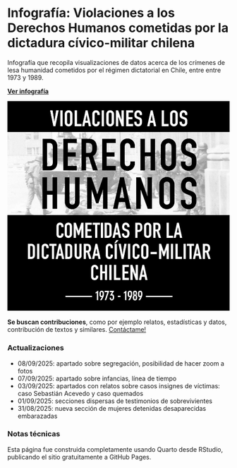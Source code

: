 # Infografía: Violaciones a los Derechos Humanos cometidas por la dictadura cívico-militar chilena

Infografía que recopila visualizaciones de datos acerca de los crímenes de lesa humanidad cometidos por el régimen dictatorial en Chile, entre entre 1973 y 1989.

[**Ver infografía**](https://bastianolea.github.io/violaciones_ddhh_chile/)

![](img/violaciones_ddhh_chile_3.png)

**Se buscan contribuciones**, como por ejemplo relatos, estadísticas y datos, contribución de textos y similares. [Contáctame!](https://bastianolea.rbind.io/contact/)

### Actualizaciones

- 08/09/2025: apartado sobre segregación, posibilidad de hacer zoom a fotos
- 07/09/2025: apartado sobre infancias, línea de tiempo
- 03/09/2025: apartados con relatos sobre casos insignes de víctimas: caso Sebastián Acevedo y caso quemados
- 01/09/2025: secciones dispersas de testimonios de sobrevivientes
- 31/08/2025: nueva sección de mujeres detenidas desaparecidas embarazadas

### Notas técnicas

Esta página fue construida completamente usando Quarto desde RStudio, publicando el sitio gratuitamente a GitHub Pages.